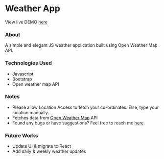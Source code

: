 
<h1>Weather App</h1>

View live DEMO <a href="https://weather.akhilkumar.dev/">here</a>

<h3>About</h3>

<p>A simple and elegant JS weather application built using Open Weather Map API.</p>

<h3>Technologies Used</h3>

* Javascript
* Bootstrap
* Open weather map API

<h3>Notes</h3>

* Please allow Location Access to fetch your co-ordinates. Else, type your location manually.
* Fetches data from <a href="https://openweathermap.org/api">Open Weather Map</a> API
* Found any bugs or have suggestions? Feel free to reach me <a href="https://akhilkumar.ga/">here</a>

<h3>Future Works</h3>

* Update UI & migrate to React
* Add daily & weekly weather updates
